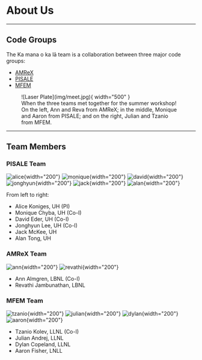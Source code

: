 # About Us
---
## Code Groups
The Ka mana o ka lā team is a collaboration between three major code groups:

* [AMReX](https://amrex-codes.github.io/amrex/)
* [PISALE](https://pisale.bitbucket.io/)
* [MFEM](https://mfem.org/)

<figure markdown="span">
  ![Laser Plate](img/meet.jpg){ width="500" }
  <figcaption>When the three teams met together for the summer workshop! On the left, Ann and Reva from AMReX; in the middle, Monique and Aaron from PISALE; and on the right, Julian and Tzanio from MFEM.</figcaption>
</figure>

---
## Team Members
### PISALE Team

![alice](img/people/Alice.jpg){width="200"}
![monique](img/people/chyba.jpg){width="200"}
![david](img/people/Dave.jpg){width="200"}
![jonghyun](img/people/LEE.jpg){width="200"}
![jack](img/people/Jack.jpg){width="200"}
![alan](img/people/alan-tong.jpg){width="200"}

From left to right:

* Alice Koniges, UH (PI)
* Monique Chyba, UH (Co-I)
* David Eder, UH (Co-I)
* Jonghyun Lee, UH (Co-I)
* Jack McKee, UH
* Alan Tong, UH

### AMReX Team

![ann](img/people/ann.jpg){width="200"}
![revathi](img/people/revathi.png){width="200"}

* Ann Almgren, LBNL (Co-I)
* Revathi Jambunathan, LBNL

### MFEM Team

![tzanio](img/people/tzanio.png){width="200"}
![julian](img/people/julian.png){width="200"}
![dylan](img/people/dylan.png){width="200"}
![aaron](img/people/aaron.png){width="200"}

* Tzanio Kolev, LLNL (Co-I)
* Julian Andrej, LLNL
* Dylan Copeland, LLNL
* Aaron Fisher, LNLL
